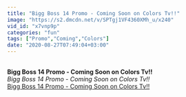 ```yaml
---
title: "Bigg Boss 14 Promo - Coming Soon on Colors Tv!!"
image: "https://s2.dmcdn.net/v/SPTgj1VF4360XMh_u/x240"
vid_id: "x7vnp9p"
categories: "fun"
tags: ["Promo","Coming","Colors"]
date: "2020-08-27T07:49:04+03:00"
---
```

<br><b>Bigg Boss 14 Promo - Coming Soon on Colors Tv!!</b><br> <i>Bigg Boss 14 Promo - Coming Soon on Colors Tv!!</i><br> <u>Bigg Boss 14 Promo - Coming Soon on Colors Tv!!</u>
